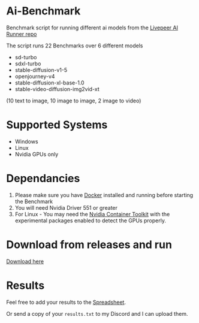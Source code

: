 # Ai-Benchmark
Benchmark script for running different ai models from the [Livepeer AI Runner repo](https://github.com/livepeer/ai-worker/tree/main)

The script runs 22 Benchmarks over 6 different models
- sd-turbo
- sdxl-turbo
- stable-diffusion-v1-5
- openjourney-v4
- stable-diffusion-xl-base-1.0
- stable-video-diffusion-img2vid-xt

(10 text to image, 10 image to image, 2 image to video)

# Supported Systems
- Windows
- Linux
- Nvidia GPUs only

# Dependancies
1) Please make sure you have [Docker](https://www.docker.com/) installed and running before starting the Benchmark
2) You will need Nvidia Driver 551 or greater
3) For Linux - You may need the [Nvidia Container Toolkit](https://docs.nvidia.com/datacenter/cloud-native/container-toolkit/latest/install-guide.html) with the experimental packages enabled to detect the GPUs properly.

# Download from releases and run
[Download here](https://github.com/Titan-Node/ai-benchmark/releases)

# Results
Feel free to add your results to the [Spreadsheet](https://docs.google.com/spreadsheets/d/1G3oH3fR3L9rc6qMFmQ8aOosyeELkJKJN0Aw1Bl_Xsi4/edit#gid=0).

Or send a copy of your `results.txt` to my Discord and I can upload them.
